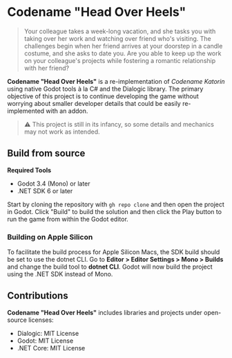 # Codename "Head Over Heels"

> Your colleague takes a week-long vacation, and she tasks you with taking over her work and
> watching over friend who's visiting. The challenges begin when her friend arrives at your doorstep
> in a candle costume, and she asks to date you. Are you able to keep up the work on your
> colleague's projects while fostering a romantic relationship with her friend?

**Codename "Head Over Heels"** is a re-implementation of _Codename Katorin_ using native Godot tools
à la C# and the Dialogic library. The primary objective of this project is to continue developing
the game without worrying about smaller developer details that could be easily re-implemented with
an addon.

> :warning: This project is still in its infancy, so some details and mechanics may not work as
> intended.

## Build from source

**Required Tools**

- Godot 3.4 (Mono) or later
- .NET SDK 6 or later

Start by cloning the repository with `gh repo clone` and then open the project in Godot. Click
"Build" to build the solution and then click the Play button to run the game from within the Godot
editor.

### Building on Apple Silicon

To facilitate the build process for Apple Silicon Macs, the SDK build should be set to use the
dotnet CLI. Go to **Editor > Editor Settings > Mono > Builds** and change the build tool to
**dotnet CLI**. Godot will now build the project using the .NET SDK instead of Mono.

## Contributions

**Codename "Head Over Heels"** includes libraries and projects under open-source licenses:

- Dialogic: MIT License
- Godot: MIT License
- .NET Core: MIT License
